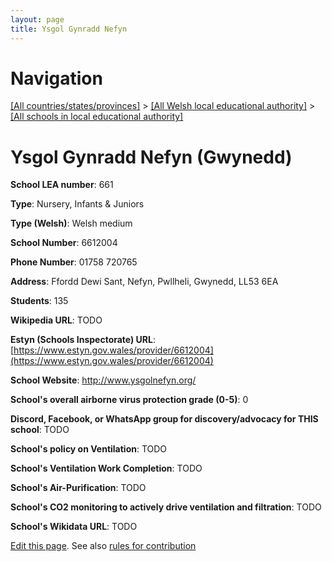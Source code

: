 ```yaml
---
layout: page
title: Ysgol Gynradd Nefyn
---
```

# Navigation

[[All countries/states/provinces]](../../..) > [[All Welsh local educational authority]](../..) > [[All schools in local educational authority]](..)

# Ysgol Gynradd Nefyn (Gwynedd)

**School LEA number**: 661

**Type**: Nursery, Infants & Juniors

**Type (Welsh)**: Welsh medium

**School Number**: 6612004

**Phone Number**: 01758 720765

**Address**: Ffordd Dewi Sant, Nefyn, Pwllheli, Gwynedd, LL53 6EA

**Students**: 135

**Wikipedia URL**: TODO

**Estyn (Schools Inspectorate) URL**: [https://www.estyn.gov.wales/provider/6612004](https://www.estyn.gov.wales/provider/6612004)

**School Website**: http://www.ysgolnefyn.org/

**School's overall airborne virus protection grade (0-5)**: 0

**Discord, Facebook, or WhatsApp group for discovery/advocacy for THIS school**: TODO

**School's policy on Ventilation**: TODO

**School's Ventilation Work Completion**: TODO

**School's Air-Purification**: TODO

**School's CO2 monitoring to actively drive ventilation and filtration**: TODO

**School's Wikidata URL**: TODO




[Edit this page](https://github.com/ventilate-schools/Wales/edit/prif/./Gwynedd/Ysgol_Gynradd_Nefyn.md). See also [rules for contribution](../../../contribution-rules/)